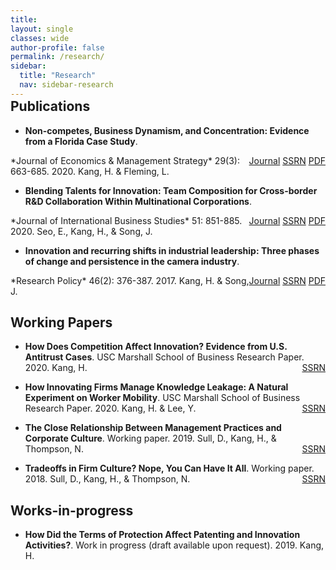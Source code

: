 ```yaml
---
title: 
layout: single
classes: wide
author-profile: false
permalink: /research/
sidebar:
  title: "Research"
  nav: sidebar-research
---
```

<div style="margin-top:-30px;"></div>

## Publications

+ **Non-competes, Business Dynamism, and Concentration: Evidence from a Florida Case Study**.
<span style="float:right">
  <a href="http://dx.doi.org/10.1111/jems.12349" class="btn btn--warning btn--small">Journal</a>
  <a href="https://papers.ssrn.com/sol3/papers.cfm?abstract_id=3172477" class="btn btn--info btn--small">SSRN</a>
  <a href="http://dx.doi.org/10.1111/jems.12349" class="btn btn--danger btn--small">PDF</a>
</span>
*Journal of Economics & Management Strategy* 29(3): 663-685. 2020. Kang, H. & Fleming, L. 
    
+ **Blending Talents for Innovation: Team Composition for Cross-border R&D Collaboration Within Multinational Corporations**.
<span style="float:right">
  <a href="https://doi.org/10.1057/s41267-020-00331-z" class="btn btn--warning btn--small">Journal</a>
  <a href="https://papers.ssrn.com/sol3/papers.cfm?abstract_id=3575878" class="btn btn--info btn--small">SSRN</a>
  <a href="http://dx.doi.org/10.1111/jems.12349" class="btn btn--danger btn--small">PDF</a>
</span>
*Journal of International Business Studies* 51: 851-885. 2020. Seo, E., Kang, H., & Song, J.

+ **Innovation and recurring shifts in industrial leadership: Three phases of change and persistence in the camera industry**.
<span style="float:right">
  <a href="https://www.sciencedirect.com/science/article/pii/S004873331630138X" class="btn btn--warning btn--small">Journal</a>
  <a href="https://papers.ssrn.com/sol3/papers.cfm?abstract_id=3172481" class="btn btn--info btn--small">SSRN</a>
  <a href="http://dx.doi.org/10.1111/jems.12349" class="btn btn--danger btn--small">PDF</a>
</span>
*Research Policy* 46(2): 376-387. 2017. Kang, H. & Song, J.
 
## Working Papers

+ **How Does Competition Affect Innovation? Evidence from U.S. Antitrust Cases**.  USC Marshall School of Business Research Paper. 2020. Kang, H.<span style="float:right"><a href="https://papers.ssrn.com/sol3/papers.cfm?abstract_id=3516974" class="btn btn--info btn--small">SSRN</a></span>

+ **How Innovating Firms Manage Knowledge Leakage: A Natural Experiment on Worker Mobility**. USC Marshall School of Business Research Paper. 2020. Kang, H. & Lee, Y.<span style="float:right"><a href="https://papers.ssrn.com/sol3/papers.cfm?abstract_id=3171829" class="btn btn--info btn--small">SSRN</a></span>

+ **The Close Relationship Between Management Practices and Corporate Culture**. Working paper. 2019. Sull, D., Kang, H., & Thompson, N.<span style="float:right"><a href="https://papers.ssrn.com/sol3/papers.cfm?abstract_id=3462116" class="btn btn--info btn--small">SSRN</a></span>

+ **Tradeoffs in Firm Culture? Nope, You Can Have It All**. Working paper. 2018. Sull, D., Kang, H., & Thompson, N.<span style="float:right"><a href="https://papers.ssrn.com/sol3/papers.cfm?abstract_id=3228167" class="btn btn--info btn--small">SSRN</a></span>

## Works-in-progress

+ **How Did the Terms of Protection Affect Patenting and Innovation Activities?**.  Work in progress (draft available upon request). 2019. Kang, H.
